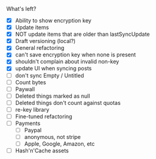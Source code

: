 What's left?

- [x] Ability to show encryption key
- [x] Update items
- [x] NOT update items that are older than lastSyncUpdate
- [x] Draft versioning (local?)
- [x] General refactoring
- [x] can't save encryption key when none is present
- [x] shouldn't complain about invalid non-key
- [x] update UI when syncing posts
- [ ] don't sync Empty / Untitled
- [ ] Count bytes
- [ ] Paywall
- [ ] Deleted things marked as null
- [ ] Deleted things don't count against quotas
- [ ] re-key library
- [ ] Fine-tuned refactoring
- [ ] Payments
  - [ ] Paypal
  - [ ] anonymous, not stripe
  - [ ] Apple, Google, Amazon, etc
- [ ] Hash'n'Cache assets
